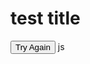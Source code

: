 <!Doctype html>
<html>
<head>
	<title>Test</title>
</head>
<body>
	<h1>test title</h1>
	<div id="quoteDisplay">
		<!-- Quotes will display here -->
	</div>
	<button onclick="newQuote()">Try Again</button>
	<script src="js/DoNow.js"></script>js
</body>
</html>